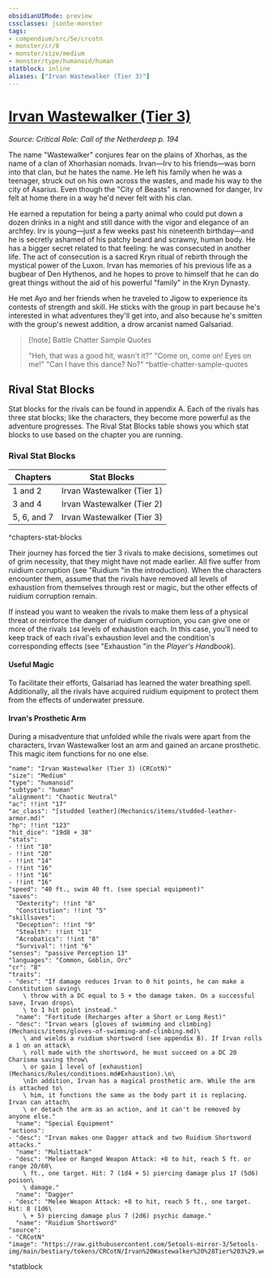 ```yaml
---
obsidianUIMode: preview
cssclasses: json5e-monster
tags:
- compendium/src/5e/crcotn
- monster/cr/8
- monster/size/medium
- monster/type/humanoid/human
statblock: inline
aliases: ["Irvan Wastewalker (Tier 3)"]
---
```

# [Irvan Wastewalker (Tier 3)](Mechanics\bestiary\npc/irvan-wastewalker-tier-3-crcotn.md)
*Source: Critical Role: Call of the Netherdeep p. 194*  

The name "Wastewalker" conjures fear on the plains of Xhorhas, as the name of a clan of Xhorhasian nomads. Irvan—Irv to his friends—was born into that clan, but he hates the name. He left his family when he was a teenager, struck out on his own across the wastes, and made his way to the city of Asarius. Even though the "City of Beasts" is renowned for danger, Irv felt at home there in a way he'd never felt with his clan.

He earned a reputation for being a party animal who could put down a dozen drinks in a night and still dance with the vigor and elegance of an archfey. Irv is young—just a few weeks past his nineteenth birthday—and he is secretly ashamed of his patchy beard and scrawny, human body. He has a bigger secret related to that feeling: he was consecuted in another life. The act of consecution is a sacred Kryn ritual of rebirth through the mystical power of the Luxon. Irvan has memories of his previous life as a bugbear of Den Hythenos, and he hopes to prove to himself that he can do great things without the aid of his powerful "family" in the Kryn Dynasty.

He met Ayo and her friends when he traveled to Jigow to experience its contests of strength and skill. He sticks with the group in part because he's interested in what adventures they'll get into, and also because he's smitten with the group's newest addition, a drow arcanist named Galsariad.

> [!note] Battle Chatter Sample Quotes
> 
> "Heh, that was a good hit, wasn't it?" "Come on, come on! Eyes on me!" "Can I have this dance? No?"
^battle-chatter-sample-quotes

## Rival Stat Blocks

Stat blocks for the rivals can be found in appendix A. Each of the rivals has three stat blocks; like the characters, they become more powerful as the adventure progresses. The Rival Stat Blocks table shows you which stat blocks to use based on the chapter you are running.

### Rival Stat Blocks

| Chapters | Stat Blocks |
|----------|-------------|
| 1 and 2 | Irvan Wastewalker (Tier 1) |
| 3 and 4 | Irvan Wastewalker (Tier 2) |
| 5, 6, and 7 | Irvan Wastewalker (Tier 3) |
^chapters-stat-blocks

Their journey has forced the tier 3 rivals to make decisions, sometimes out of grim necessity, that they might have not made earlier. All five suffer from ruidium corruption (see "Ruidium "in the introduction). When the characters encounter them, assume that the rivals have removed all levels of exhaustion from themselves through rest or magic, but the other effects of ruidium corruption remain.

If instead you want to weaken the rivals to make them less of a physical threat or reinforce the danger of ruidium corruption, you can give one or more of the rivals `1d4` levels of exhaustion each. In this case, you'll need to keep track of each rival's exhaustion level and the condition's corresponding effects (see "Exhaustion "in the *Player's Handbook*).

#### Useful Magic

To facilitate their efforts, Galsariad has learned the water breathing spell. Additionally, all the rivals have acquired ruidium equipment to protect them from the effects of underwater pressure.

#### Irvan's Prosthetic Arm

During a misadventure that unfolded while the rivals were apart from the characters, Irvan Wastewalker lost an arm and gained an arcane prosthetic. This magic item functions for no one else.

```statblock
"name": "Irvan Wastewalker (Tier 3) (CRCotN)"
"size": "Medium"
"type": "humanoid"
"subtype": "human"
"alignment": "Chaotic Neutral"
"ac": !!int "17"
"ac_class": "[studded leather](Mechanics/items/studded-leather-armor.md)"
"hp": !!int "123"
"hit_dice": "19d8 + 38"
"stats":
- !!int "10"
- !!int "20"
- !!int "14"
- !!int "16"
- !!int "16"
- !!int "16"
"speed": "40 ft., swim 40 ft. (see special equipment)"
"saves":
  "Dexterity": !!int "8"
  "Constitution": !!int "5"
"skillsaves":
  "Deception": !!int "9"
  "Stealth": !!int "11"
  "Acrobatics": !!int "8"
  "Survival": !!int "6"
"senses": "passive Perception 13"
"languages": "Common, Goblin, Orc"
"cr": "8"
"traits":
- "desc": "If damage reduces Irvan to 0 hit points, he can make a Constitution saving\
    \ throw with a DC equal to 5 + the damage taken. On a successful save, Irvan drops\
    \ to 1 hit point instead."
  "name": "Fortitude (Recharges after a Short or Long Rest)"
- "desc": "Irvan wears [gloves of swimming and climbing](Mechanics/items/gloves-of-swimming-and-climbing.md)\
    \ and wields a ruidium shortsword (see appendix B). If Irvan rolls a 1 on an attack\
    \ roll made with the shortsword, he must succeed on a DC 20 Charisma saving throw\
    \ or gain 1 level of [exhaustion](Mechanics/Rules/conditions.md#Exhaustion).\n\
    \nIn addition, Irvan has a magical prosthetic arm. While the arm is attached to\
    \ him, it functions the same as the body part it is replacing. Irvan can attach\
    \ or detach the arm as an action, and it can't be removed by anyone else."
  "name": "Special Equipment"
"actions":
- "desc": "Irvan makes one Dagger attack and two Ruidium Shortsword attacks."
  "name": "Multiattack"
- "desc": "Melee or Ranged Weapon Attack: +8 to hit, reach 5 ft. or range 20/60\
    \ ft., one target. Hit: 7 (1d4 + 5) piercing damage plus 17 (5d6) poison\
    \ damage."
  "name": "Dagger"
- "desc": "Melee Weapon Attack: +8 to hit, reach 5 ft., one target. Hit: 8 (1d6\
    \ + 5) piercing damage plus 7 (2d6) psychic damage."
  "name": "Ruidium Shortsword"
"source":
- "CRCotN"
"image": "https://raw.githubusercontent.com/5etools-mirror-3/5etools-img/main/bestiary/tokens/CRCotN/Irvan%20Wastewalker%20%28Tier%203%29.webp"
```
^statblock